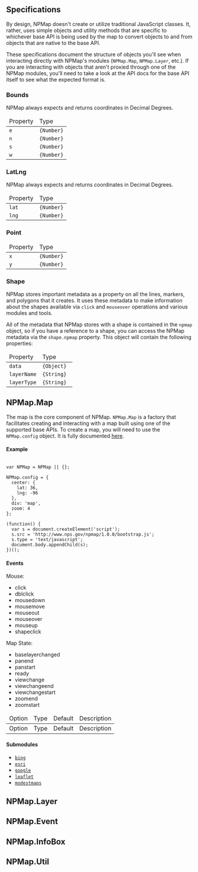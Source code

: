 ## Specifications

By design, NPMap doesn't create or utilize traditional JavaScript classes. It, rather, uses simple objects and utility methods that are specific to whichever base API is being used by the map to convert objects to and from objects that are native to the base API.

These specifications document the structure of objects you'll see when interacting directly with NPMap's modules (<code>NPMap.Map</code>, <code>NPMap.Layer</code>, etc.). If you are interacting with objects that aren't proxied through one of the NPMap modules, you'll need to take a look at the API docs for the base API itself to see what the expected format is.

### Bounds

NPMap always expects and returns coordinates in Decimal Degrees.

<table class="table table-bordered table-condensed">
  <thead>
    <tr>
      <td style="width:50%;">Property</td>
      <td>Type</td>
    </tr>
  </thead>
  <tbody>
    <tr>
      <td><code>e</code></td>
      <td><code>{Number}</code></td>
    </tr>
    <tr>
      <td><code>n</code></td>
      <td><code>{Number}</code></td>
    </tr>
    <tr>
      <td><code>s</code></td>
      <td><code>{Number}</code></td>
    </tr>
    <tr>
      <td><code>w</code></td>
      <td><code>{Number}</code></td>
    </tr>
  </tbody>
</table>

### LatLng

NPMap always expects and returns coordinates in Decimal Degrees.

<table class="table table-bordered table-condensed">
  <thead>
    <tr>
      <td style="width:50%;">Property</td>
      <td>Type</td>
    </tr>
  </thead>
  <tbody>
    <tr>
      <td><code>lat</code></td>
      <td><code>{Number}</code></td>
    </tr>
    <tr>
      <td><code>lng</code></td>
      <td><code>{Number}</code></td>
    </tr>
  </tbody>
</table>

### Point

<table class="table table-bordered table-condensed">
  <thead>
    <tr>
      <td style="width:50%;">Property</td>
      <td>Type</td>
    </tr>
  </thead>
  <tbody>
    <tr>
      <td><code>x</code></td>
      <td><code>{Number}</code></td>
    </tr>
    <tr>
      <td><code>y</code></td>
      <td><code>{Number}</code></td>
    </tr>
  </tbody>
</table>

### Shape

NPMap stores important metadata as a property on all the lines, markers, and polygons that it creates. It uses these metadata to make information about the shapes available via <code>click</code> and <code>mouseover</code> operations and various modules and tools.

All of the metadata that NPMap stores with a shape is contained in the <code>npmap</code> object, so if you have a reference to a shape, you can access the NPMap metadata via the <code>shape.npmap</code> property. This object will contain the following properties:

<table class="table table-bordered table-condensed">
  <thead>
    <tr>
      <td style="width:50%;">Property</td>
      <td>Type</td>
    </tr>
  </thead>
  <tbody>
    <tr>
      <td><code>data</code></td>
      <td><code>{Object}</code></td>
    </tr>
    <tr>
      <td><code>layerName</code></td>
      <td><code>{String}</code></td>
    </tr>
    <tr>
      <td><code>layerType</code></td>
      <td><code>{String}</code></td>
    </tr>
  </tbody>
</table>

## NPMap.Map

The map is the core component of NPMap. <code>NPMap.Map</code> is a factory that facilitates creating and interacting with a map built using one of the supported base APIs. To create a map, you will need to use the <code>NPMap.config</code> object. It is fully documented <a href="#npmap.config">here</a>.

#### Example

<pre data-line="3-11"><code>
var NPMap = NPMap || {};

NPMap.config = {
  center: {
    lat: 36,
    lng: -96
  },
  div: 'map',
  zoom: 4
};

(function() {
  var s = document.createElement('script');
  s.src = 'http://www.nps.gov/npmap/1.0.0/bootstrap.js';
  s.type = 'text/javascript';
  document.body.appendChild(s);
})();
</code></pre>

#### Events

<div class="span-6">
  <p>Mouse:</p>
  <ul>
    <li>click</li>
    <li>dblclick</li>
    <li>mousedown</li>
    <li>mousemove</li>
    <li>mouseout</li>
    <li>mouseover</li>
    <li>mouseup</li>
    <li>shapeclick</li>
  </ul>
</div>
<div class="span-6">
  <p>Map State:</p>
  <ul>
    <li>baselayerchanged</li>
    <li>panend</li>
    <li>panstart</li>
    <li>ready</li>
    <li>viewchange</li>
    <li>viewchangeend</li>
    <li>viewchangestart</li>
    <li>zoomend</li>
    <li>zoomstart</li>
 </ul>
</div>
<table class="table table-bordered table-condensed">
  <thead>
    <tr>
      <td>Option</td>
      <td>Type</td>
      <td>Default</td>
      <td>Description</td>
    </tr>
  </thead>
  <tbody>
    <tr>
      <td>Option</td>
      <td>Type</td>
      <td>Default</td>
      <td>Description</td>
    </tr>
  </tbody>
</table>

#### Submodules

- <a href="../base-apis/bing.html"><code>bing</code></a>
- <a href="../base-apis/esri.html"><code>esri</code></a>
- <a href="../base-apis/google.html"><code>google</code></a>
- <a href="../base-apis/leaflet.html"><code>leaflet</code></a>
- <a href="../base-apis/modestmaps.html"><code>modestmaps</code></a>

## NPMap.Layer

## NPMap.Event

## NPMap.InfoBox

## NPMap.Util
